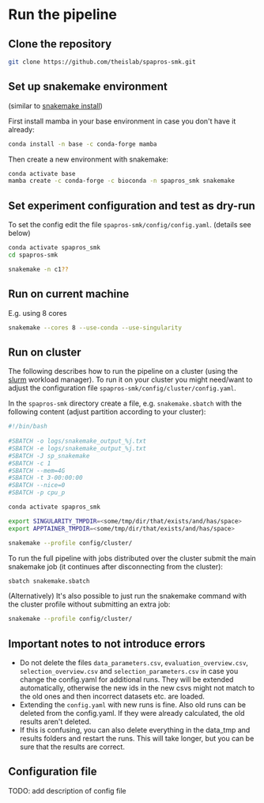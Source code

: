 
# Run the pipeline

## Clone the repository

```bash
git clone https://github.com/theislab/spapros-smk.git
```

## Set up snakemake environment

(similar to [snakemake install](https://snakemake.readthedocs.io/en/stable/getting_started/installation.html))

First install mamba in your base environment in case you don't have it already:

```bash 
conda install -n base -c conda-forge mamba

```

Then create a new environment with snakemake:

```bash
conda activate base
mamba create -c conda-forge -c bioconda -n spapros_smk snakemake
```

## Set experiment configuration and test as dry-run

To set the config edit the file `spapros-smk/config/config.yaml`. (details see below)

```bash
conda activate spapros_smk
cd spapros-smk

snakemake -n c1??
```

## Run on current machine

E.g. using 8 cores

```bash
snakemake --cores 8 --use-conda --use-singularity
```

## Run on cluster

The following describes how to run the pipeline on a cluster (using the [slurm](https://slurm.schedmd.com/documentation.html) workload manager). To run it on your cluster you might need/want to adjust the configuration file `spapros-smk/config/cluster/config.yaml`.

In the `spapros-smk` directory create a file, e.g. `snakemake.sbatch` with the following content (adjust partition according to your cluster):

```bash
#!/bin/bash
  
#SBATCH -o logs/snakemake_output_%j.txt
#SBATCH -e logs/snakemake_output_%j.txt
#SBATCH -J sp_snakemake
#SBATCH -c 1
#SBATCH --mem=4G
#SBATCH -t 3-00:00:00
#SBATCH --nice=0
#SBATCH -p cpu_p

conda activate spapros_smk

export SINGULARITY_TMPDIR=<some/tmp/dir/that/exists/and/has/space>
export APPTAINER_TMPDIR=<some/tmp/dir/that/exists/and/has/space>

snakemake --profile config/cluster/

```

To run the full pipeline with jobs distributed over the cluster submit the main snakemake job (it continues after disconnecting from the cluster):

```bash
sbatch snakemake.sbatch
```


(Alternatively) It's also possible to just run the snakemake command with the cluster profile without submitting an extra job:
```bash
snakemake --profile config/cluster/
```

## Important notes to not introduce errors

- Do not delete the files `data_parameters.csv`, `evaluation_overview.csv`, `selection_overview.csv` and `selection_parameters.csv` in case you change the config.yaml for additional runs. They will be extended automatically, otherwise the new ids in the new csvs might not match to the old ones and then incorrect datasets etc. are loaded.
- Extending the `config.yaml` with new runs is fine. Also old runs can be deleted from the config.yaml. If they were already calculated, the old results aren't deleted. 
- If this is confusing, you can also delete everything in the data_tmp and results folders and restart the runs. This will take longer, but you can be sure that the results are correct.


## Configuration file
TODO: add description of config file